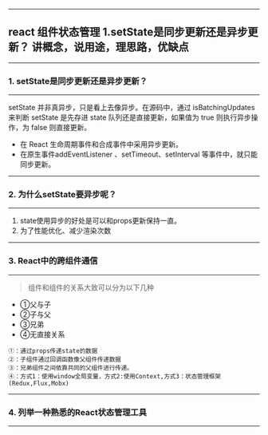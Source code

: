 ----
react 组件状态管理
 1.setState是同步更新还是异步更新？
讲概念，说用途，理思路，优缺点
----

-----
### 1. setState是同步更新还是异步更新？
-----

setState 并非真异步，只是看上去像异步。在源码中，通过 isBatchingUpdates 来判断
setState 是先存进 state 队列还是直接更新，如果值为 true 则执行异步操作，为 false 则直接更新。

* 在 React 生命周期事件和合成事件中采用异步更新。
* 在原生事件addEventListener 、setTimeout、setInterval 等事件中，就只能同步更新。

----
### 2. 为什么setState要异步呢？
----

1. state使用异步的好处是可以和props更新保持一直。
2. 为了性能优化、减少渲染次数

----
### 3. React中的跨组件通信
-----

> 组件和组件的关系大致可以分为以下几种
* ①父与子
* ②子与父
* ③兄弟
* ④无直接关系

```
①：通过props传递state的数据
②：子组件通过回调函数像父组件传递数据
③：兄弟组件之间依靠共同的父组件进行传递。
④：方式1：使用window全局变量，方式2:使用Context,方式3：状态管理框架(Redux,Flux,Mobx)
```

----

### 4. 列举一种熟悉的React状态管理工具
----

